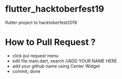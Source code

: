 # flutter_hacktoberfest19
flutter project to hacktoberfest2019

# How to Pull Request ?
- click pul request menu
- edit file main.dart, search //ADD YOUR NAME HERE
- add your github name using Center Widget
- commit, done
